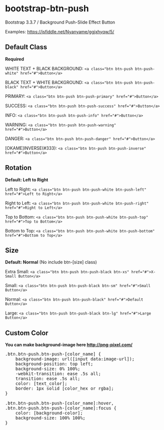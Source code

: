 # bootstrap-btn-push
Bootstrap 3.3.7 / Background Push-Slide Effect Button

Examples: https://jsfiddle.net/Nyanyame/ggjxhyqw/5/

## Default Class
**Required**

WHITE TEXT + BLACK BACKGROUND: `<a class="btn btn-push btn-push-white" href="#">Button</a>`

BLACK TEXT + WHITE BACKGROUND: `<a class="btn btn-push btn-push-black" href="#">Button</a>`

PRIMARY: `<a class="btn btn-push btn-push-primary" href="#">Button</a>`

SUCCESS: `<a class="btn btn-push btn-push-success" href="#">Button</a>`

INFO: `<a class="btn btn-push btn-push-info" href="#">Button</a>`

WARNING: `<a class="btn btn-push btn-push-warning" href="#">Button</a>`

DANGER: `<a class="btn btn-push btn-push-danger" href="#">Button</a>`

[OKAME]INVERSE(#333): `<a class="btn btn-push btn-push-inverse" href="#">Button</a>`

## Rotation
**Default: Left to Right**

Left to Right: `<a class="btn btn-push btn-push-white btn-push-left" href="#">Left to Right</a>`

Right to Left: `<a class="btn btn-push btn-push-white btn-push-right" href="#">Right to Left</a>`

Top to Bottom: `<a class="btn btn-push btn-push-white btn-push-top" href="#">Top to Bottom</a>`

Bottom to Top: `<a class="btn btn-push btn-push-white btn-push-bottom" href="#">Bottom to Top</a>`

## Size
**Default: Normal** (No include btn-[size] class)

Extra Small: `<a class="btn btn-push btn-push-black btn-xs" href="#">X-Small Button</a>`

Small: `<a class="btn btn-push btn-push-black btn-sm" href="#">Small Button</a>`

Normal: `<a class="btn btn-push btn-push-black" href="#">Default Button</a>`

Large: `<a class="btn btn-push btn-push-black btn-lg" href="#">Large Button</a>`

## Custom Color
**You can make background-image here http://png-pixel.com/**

<pre>
.btn.btn-push.btn-push-[color_name] {
	background-image: url([input data:image-url]);
	background-position: top left;
	background-size: 0% 100%;
	-webkit-transition: ease .5s all;
	transition: ease .5s all;
	color: [text_color];
	border: 1px solid [color_hex or rgba];
}

.btn.btn-push.btn-push-[color_name]:hover,
.btn.btn-push.btn-push-[color_name]:focus {
	color: [background-color];
	background-size: 100% 100%;
}
</pre>
